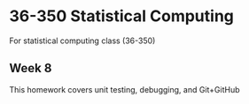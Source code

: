 # 36-350 Statistical Computing
For statistical computing class (36-350)

## Week 8
This homework covers unit testing, debugging, and Git+GitHub
